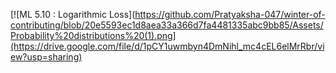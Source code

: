 [![ML 5.10 : Logarithmic Loss](https://github.com/Pratyaksha-047/winter-of-contributing/blob/20e5593ec1d8aea33a366d7fa4481335abc9bb85/Assets/Probability%20distributions%20(1).png](https://drive.google.com/file/d/1pCY1uwmbyn4DmNihl_mc4cEL6elMrRbr/view?usp=sharing)

